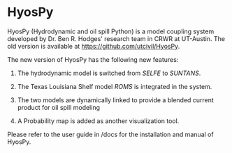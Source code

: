 **HyosPy**
=====
HyosPy (Hydrodynamic and oil spill Python) is a model coupling system developed by Dr. Ben R. Hodges' research team in CRWR at UT-Austin.
The old version is available at https://github.com/utcivil/HyosPy. 

The new version of HyosPy has the following new features:

1. The hydrodynamic model is switched from *SELFE* to *SUNTANS*.

2. The Texas Louisiana Shelf model *ROMS* is integrated in the system.

3. The two models are dynamically linked to provide a blended current product for oil spill modeling

4. A Probability map is added as another visualization tool.

Please refer to the user guide in /docs for the installation and manual of HyosPy. 
